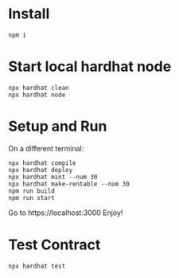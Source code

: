 # Install
```
npm i
```

# Start local hardhat node
```
npx hardhat clean
npx hardhat node
```

# Setup and Run
On a different terminal:
```
npx hardhat compile
npx hardhat deploy
npx hardhat mint --num 30
npx hardhat make-rentable --num 30
npm run build
npm run start
```
Go to https://localhost:3000
Enjoy!

# Test Contract
```
npx hardhat test
```
